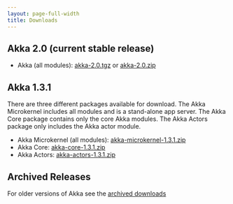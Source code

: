 ```yaml
---
layout: page-full-width
title: Downloads
---
```


## Akka 2.0 (current stable release)

* Akka (all modules): [akka-2.0.tgz](http://download.akka.io/downloads/akka-2.0.tgz) or [akka-2.0.zip](http://download.akka.io/downloads/akka-2.0.zip)


## Akka 1.3.1

There are three different packages available for download. The Akka Microkernel includes all modules and is a stand-alone app server. The Akka Core package contains only the core Akka modules. The Akka Actors package only includes the Akka actor module.

* Akka Microkernel (all modules): [akka-microkernel-1.3.1.zip](http://download.akka.io/downloads/akka-microkernel-1.3.1.zip)
* Akka Core: [akka-core-1.3.1.zip](http://download.akka.io/downloads/akka-core-1.3.1.zip)
* Akka Actors: [akka-actors-1.3.1.zip](http://download.akka.io/downloads/akka-actors-1.3.1.zip)


## Archived Releases

For older versions of Akka see the [archived downloads](http://download.akka.io/downloads/archive)
